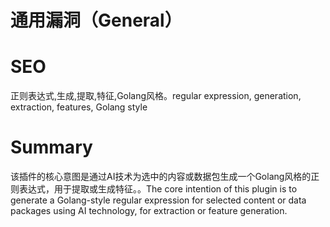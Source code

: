 # 通用漏洞（General）
# SEO
正则表达式,生成,提取,特征,Golang风格。regular expression, generation, extraction, features, Golang style
# Summary
该插件的核心意图是通过AI技术为选中的内容或数据包生成一个Golang风格的正则表达式，用于提取或生成特征。。The core intention of this plugin is to generate a Golang-style regular expression for selected content or data packages using AI technology, for extraction or feature generation.
